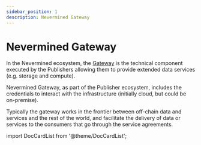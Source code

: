 ```yaml
---
sidebar_position: 1
description: Nevermined Gateway
---
```


# Nevermined Gateway

In the Nevermined ecosystem, the [Gateway](https://github.com/nevermined-io/gateway-ts/) is 
the technical component executed by the Publishers allowing them to provide extended data 
services (e.g. storage and compute).

Nevermined Gateway, as part of the Publisher ecosystem, includes the credentials to interact
with the infrastructure (initially cloud, but could be on-premise).

Typically the gateway works in the frontier between off-chain data and services and the rest of the world, and facilitate the delivery of data or services to the consumers that go through the service agreements.

import DocCardList from '@theme/DocCardList';

<DocCardList />

